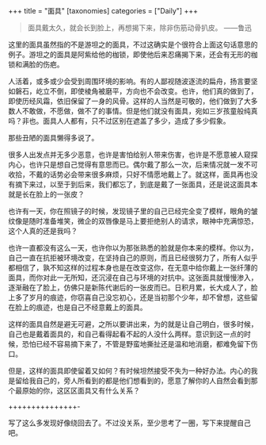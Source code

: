 +++
title = "面具"
[taxonomies]
categories = ["Daily"]
+++

> 面具戴太久，就会长到脸上，再想揭下来，除非伤筋动骨扒皮。		——鲁迅

这里的面具虽然指的不是游坦之的面具，不过这确实是个很符合上面这句话意思的例子。游坦之的面具是阿紫给他的枷锁，即使他后来忍痛揭下来，还会有无形的枷锁和满脸的伤疤。

<!-- more -->

人活着，或多或少会受到周围环境的影响。有的人鄙视随波逐流的扁舟，扬言要坚如磐石，屹立不倒，即使棱角被磨平，方向也不会改变。也许，他们真的做到了，即使历经风霜，依旧保留了一身的风骨。这样的人当然是可敬的，他们做到了大多数人不敢做，不愿做，做不了的事情。但是他们就没有面具，宛如三岁孩童般纯真吗？非也。面具人人都有，只不过区别在遮盖了多少，造成了多少假象。

那些丑陋的面具懒得多说了。

很多人出发点并无多少恶意，也许是害怕给别人带来伤害，也许是不愿意被人窥探内心，也许只是想自己觉得有意思而已。偶尔戴了那么一次，后来情况就一发不可收拾，不戴的话势必会带来很多麻烦，只好不情愿地戴上了。就这样，面具再也没有摘下来过，以至于到后来，我们都忘了，到底是戴了一张面具，还是说这面具本就是长在脸上的一张皮？

也许有一天，你在照镜子的时候，发现镜子里的自己已经完全变了模样，眼角的皱纹像是随时准备堆笑，微企的双唇像是马上要拒绝别人的请求，眼神中充满惊恐，这个人真的还是我吗？

也许一直都没有这么一天，也许你以为那张熟悉的脸就是你本来的模样。你以为，自己一直在抗拒被环境改变，在坚持自己的原则，而且已经很努力了，所有人似乎都相信了，孰不知这样的过程本身也是在改变这你，在无意中给你戴上一张纤薄的面具，而你对此一无所知，还沉浸在自己与环境的对抗中。这张面具就慢慢渗入，逐渐融在了脸上，仿佛只是新陈代谢后的一张皮而已。日积月累，长大成人了，脸上多了岁月的痕迹，你窃喜自己没忘初心，还是当初那个少年，却不曾想，这些留在脸上的痕迹，也是自己不经意戴上的面具。

这样的面具自然是避无可避，之所以要讲出来，为的就是让自己明白，很多时候，自己也是戴着面具的，和自己看得起看不起的人没什么两样。意识到这一点的时候，恐怕已经不容易摘下来了，不管是野蛮地撕扯还是温和地消磨，都难免留下伤口。

但是，这样的面具即使留着又如何？有时候坦然接受不失为一种好办法。内心的我是留给我自己的，旁人所看到的都是他们想看到的，愿意了解你的人自然会看到那个最原始的你，这区区面具又有什么关系？



+++++++++++++++-

写了这么多发现好像绕回去了。不过没关系，至少思考了一圈，写下来提醒自己吧。
